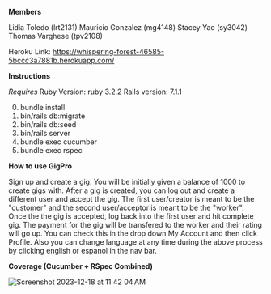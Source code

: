 **Members**

Lidia Toledo (lrt2131)
Mauricio Gonzalez (mg4148)
Stacey Yao (sy3042)
Thomas Varghese (tpv2108)

Heroku Link: https://whispering-forest-46585-5bccc3a7881b.herokuapp.com/

**Instructions**

*Requires*
Ruby Version: ruby 3.2.2
Rails version: 7.1.1

0. bundle install
1. bin/rails db:migrate
2. bin/rails db:seed
3. bin/rails server
4. bundle exec cucumber
5. bundle exec rspec



**How to use GigPro**

Sign up and create a gig. You will be initially given a balance of 1000 to create gigs with.
After a gig is created, you can log out and create a different user and accept the gig.
The first user/creator is meant to be the "customer" and the second user/acceptor is meant to be
the "worker". Once the the gig is accepted, log back into the first user and hit complete gig.
The payment for the gig will be transfered to the worker and their rating will go up. You can check this in the drop down My Account and then click Profile. Also you can change language at any time during the above process by clicking english or espanol in the nav bar.



**Coverage (Cucumber + RSpec Combined)**

![Screenshot 2023-12-18 at 11 42 04 AM](https://github.com/xx-thomas/GigPro/assets/113865951/e69774a9-8863-4aeb-92bc-48c810f228b4)

